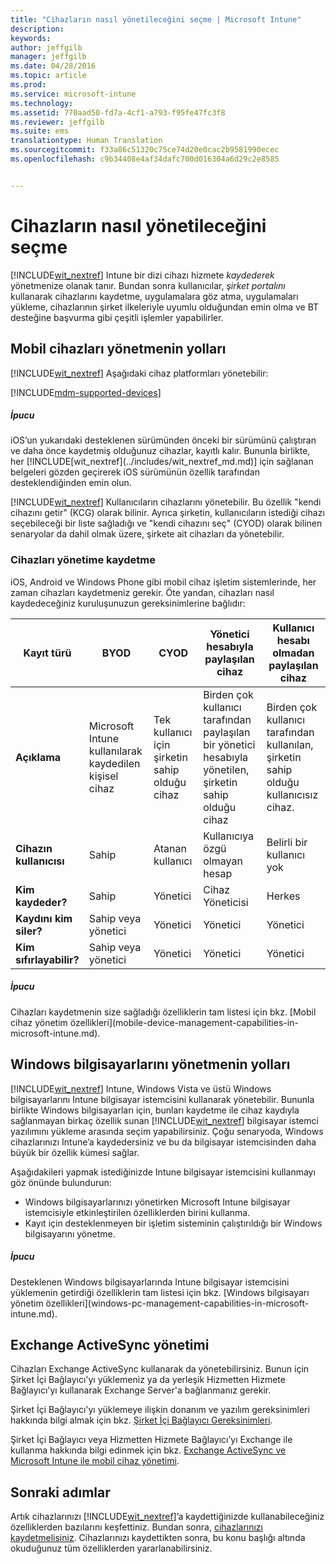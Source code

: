 ```yaml
---
title: "Cihazların nasıl yönetileceğini seçme | Microsoft Intune"
description: 
keywords: 
author: jeffgilb
manager: jeffgilb
ms.date: 04/28/2016
ms.topic: article
ms.prod: 
ms.service: microsoft-intune
ms.technology: 
ms.assetid: 770aad50-fd7a-4cf1-a793-f95fe47fc3f8
ms.reviewer: jeffgilb
ms.suite: ems
translationtype: Human Translation
ms.sourcegitcommit: f33a86c51320c75ce74d20e0cac2b9581990ecec
ms.openlocfilehash: c9b34408e4af34dafc700d016304a6d29c2e8585


---
```


# Cihazların nasıl yönetileceğini seçme
[!INCLUDE[wit_nextref](../includes/wit_nextref_md.md)] Intune bir dizi cihazı hizmete *kaydederek* yönetmenize olanak tanır. Bundan sonra kullanıcılar, *şirket portalını* kullanarak cihazlarını kaydetme, uygulamalara göz atma, uygulamaları yükleme, cihazlarının şirket ilkeleriyle uyumlu olduğundan emin olma ve BT desteğine başvurma gibi çeşitli işlemler yapabilirler.

## Mobil cihazları yönetmenin yolları
[!INCLUDE[wit_nextref](../includes/wit_nextref_md.md)] Aşağıdaki cihaz platformları yönetebilir:

[!INCLUDE[mdm-supported-devices](../includes/mdm-supported-devices.md)]

<div class="alert alert-tip">
  <h5><span class="icon-tip"></span> İpucu</h5>
  <p>iOS’un yukarıdaki desteklenen sürümünden önceki bir sürümünü çalıştıran ve daha önce kaydetmiş olduğunuz cihazlar, kayıtlı kalır. Bununla birlikte, her [!INCLUDE[wit_nextref](../includes/wit_nextref_md.md)] için sağlanan belgeleri gözden geçirerek iOS sürümünün özellik tarafından desteklendiğinden emin olun.</p>
</div>

[!INCLUDE[wit_nextref](../includes/wit_nextref_md.md)] Kullanıcıların cihazlarını yönetebilir. Bu özellik "kendi cihazını getir" (KCG) olarak bilinir. Ayrıca şirketin, kullanıcıların istediği cihazı seçebileceği bir liste sağladığı ve "kendi cihazını seç" (CYOD) olarak bilinen senaryolar da dahil olmak üzere, şirkete ait cihazları da yönetebilir.

### Cihazları yönetime kaydetme
iOS, Android ve Windows Phone gibi mobil cihaz işletim sistemlerinde, her zaman cihazları kaydetmeniz gerekir. Öte yandan, cihazları nasıl kaydedeceğiniz kuruluşunuzun gereksinimlerine bağlıdır:

|Kayıt türü|BYOD|CYOD|Yönetici hesabıyla paylaşılan cihaz|Kullanıcı hesabı olmadan paylaşılan cihaz|
|-------------------|--------|--------|--------------------------------------|----------------------------------------|
|**Açıklama**|Microsoft Intune kullanılarak kaydedilen kişisel cihaz|Tek kullanıcı için şirketin sahip olduğu cihaz|Birden çok kullanıcı tarafından paylaşılan bir yönetici hesabıyla yönetilen, şirketin sahip olduğu cihaz|Birden çok kullanıcı tarafından kullanılan, şirketin sahip olduğu kullanıcısız cihaz.|
|**Cihazın kullanıcısı**|Sahip|Atanan kullanıcı|Kullanıcıya özgü olmayan hesap|Belirli bir kullanıcı yok|
|**Kim kaydeder?**|Sahip|Yönetici|Cihaz Yöneticisi|Herkes|
|**Kaydını kim siler?**|Sahip veya yönetici|Yönetici|Yönetici|Yönetici|
|**Kim sıfırlayabilir?**|Sahip veya yönetici|Yönetici|Yönetici|Yönetici|

<div class="alert alert-tip">
  <h5><span class="icon-tip"></span> İpucu</h5>
  <p>Cihazları kaydetmenin size sağladığı özelliklerin tam listesi için bkz. [Mobil cihaz yönetim özellikleri](mobile-device-management-capabilities-in-microsoft-intune.md).</p>
</div>



## Windows bilgisayarlarını yönetmenin yolları
[!INCLUDE[wit_nextref](../includes/wit_nextref_md.md)] Intune, Windows Vista ve üstü Windows bilgisayarlarını Intune bilgisayar istemcisini kullanarak yönetebilir. Bununla birlikte Windows bilgisayarları için, bunları kaydetme ile cihaz kaydıyla sağlanmayan birkaç özellik sunan [!INCLUDE[wit_nextref](../includes/wit_nextref_md.md)] bilgisayar istemci yazılımını yükleme arasında seçim yapabilirsiniz. Çoğu senaryoda, Windows cihazlarınızı Intune’a kaydedersiniz ve bu da bilgisayar istemcisinden daha büyük bir özellik kümesi sağlar.

Aşağıdakileri yapmak istediğinizde Intune bilgisayar istemcisini kullanmayı göz önünde bulundurun:
<ul>
<li>Windows bilgisayarlarınızı yönetirken Microsoft Intune bilgisayar istemcisiyle etkinleştirilen özelliklerden birini kullanma.</li>
<li>Kayıt için desteklenmeyen bir işletim sisteminin çalıştırıldığı bir Windows bilgisayarını yönetme.</li>
</ul>

<div class="alert alert-tip">
  <h5><span class="icon-tip"></span> İpucu</h5>
  <p>Desteklenen Windows bilgisayarlarında Intune bilgisayar istemcisini yüklemenin getirdiği özelliklerin tam listesi için bkz. [Windows bilgisayarı yönetim özellikleri](windows-pc-management-capabilities-in-microsoft-intune.md).</p>
</div>

## Exchange ActiveSync yönetimi
Cihazları Exchange ActiveSync kullanarak da yönetebilirsiniz. Bunun için Şirket İçi Bağlayıcı'yı yüklemeniz ya da yerleşik Hizmetten Hizmete Bağlayıcı'yı kullanarak Exchange Server'a bağlanmanız gerekir.

Şirket İçi Bağlayıcı'yı yüklemeye ilişkin donanım ve yazılım gereksinimleri hakkında bilgi almak için bkz. [Şirket İçi Bağlayıcı Gereksinimleri](/intune/deploy-use/intune-on-premises-exchange-connector#requirements-for-the-on-premises-connect).

Şirket İçi Bağlayıcı veya Hizmetten Hizmete Bağlayıcı’yı Exchange ile kullanma hakkında bilgi edinmek için bkz. [Exchange ActiveSync ve Microsoft Intune ile mobil cihaz yönetimi](/intune/deploy-use/mobile-device-management-with-exchange-activesync-and-microsoft-intune).



## Sonraki adımlar
Artık cihazlarınızı [!INCLUDE[wit_nextref](../includes/wit_nextref_md.md)]’a kaydettiğinizde kullanabileceğiniz özelliklerden bazılarını keşfettiniz. Bundan sonra, [cihazlarınızı kaydetmelisiniz](/intune/deploy-use/enroll-devices-in-microsoft-intune). Cihazlarınızı kaydettikten sonra, bu konu başlığı altında okuduğunuz tüm özelliklerden yararlanabilirsiniz. <!--lindavr: There's a logical flaw in our "get to know/get started" content. You can take the path in this topic or you can take the path in the What to know before your get started topic. And they don't cover the same ground. -->



<!--HONumber=Jun16_HO4-->


